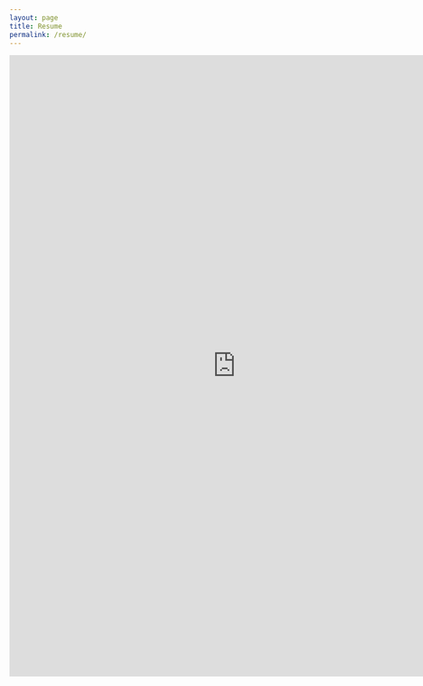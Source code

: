 ```yaml
---
layout: page
title: Resume
permalink: /resume/
---
```

<embed src="https://raw.githubusercontent.com/bgert/bgert.github.io/b5c46703d24805041e64ef4c55f5b3cfd1c5e17f/Ben%20Gertz%20internet%20resume.pdf" width="800px" height="1100px" />

<!--
<object>
<iframe src="http://docs.google.com/gview?url=https://raw.githubusercontent.com/bgert/bgert.github.io/b5c46703d24805041e64ef4c55f5b3cfd1c5e17f/Ben%20Gertz%20internet%20resume.pdf&embedded=true" 
style="width:800px; height:1100px;" frameborder="0"></iframe>
</object>

<object data="https://raw.githubusercontent.com/bgert/bgert.github.io/b5c46703d24805041e64ef4c55f5b3cfd1c5e17f/Ben%20Gertz%20internet%20resume.pdf" width="800px" height="800px">
    <embed src="">
        <p>This browser does not support PDFs. Please download the PDF to view it: <a href="">Download PDF</a>.</p>
    </embed>
</object> -->